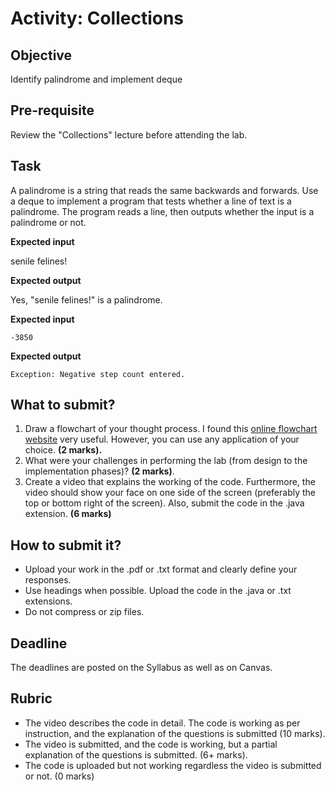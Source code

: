 # Activity: Collections

## Objective

Identify palindrome and implement deque 

## Pre-requisite

Review the "Collections" lecture before attending the lab. 

## Task

A palindrome is a string that reads the same backwards and forwards. Use a deque to implement a program that tests whether a line of text is a palindrome. 
The program reads a line, then outputs whether the input is a palindrome or not.

__Expected input__

senile felines!

__Expected output__

Yes, "senile felines!" is a palindrome.

**Expected input**

```
-3850
```

**Expected output**

```
Exception: Negative step count entered.
```

## What to submit?

1. Draw a flowchart of your thought process. I found this [online flowchart website](http://www.draw.io) very useful. However, you can use any application of your choice. **(2 marks).**   
2. What were your challenges in performing the lab (from design to the implementation phases)? **(2 marks)**.  
3. Create a video that explains the working of the code. Furthermore, the video should show your face on one side of the screen (preferably the top or bottom right of the screen). Also, submit the code in the .java extension. **(6 marks)**

## How to submit it?

- Upload your work in the .pdf or .txt format and clearly define your responses.  
- Use headings when possible. Upload the code in the .java or .txt extensions.
- Do not compress or zip files.

## Deadline

The deadlines are posted on the Syllabus as well as on Canvas.

## Rubric

- The video describes the code in detail. The code is working as per instruction, and the explanation of the questions is submitted (10 marks).  
- The video is submitted, and the code is working, but a partial explanation of the questions is submitted. (6+ marks).  
- The code is uploaded but not working regardless the video is submitted or not. (0 marks)
